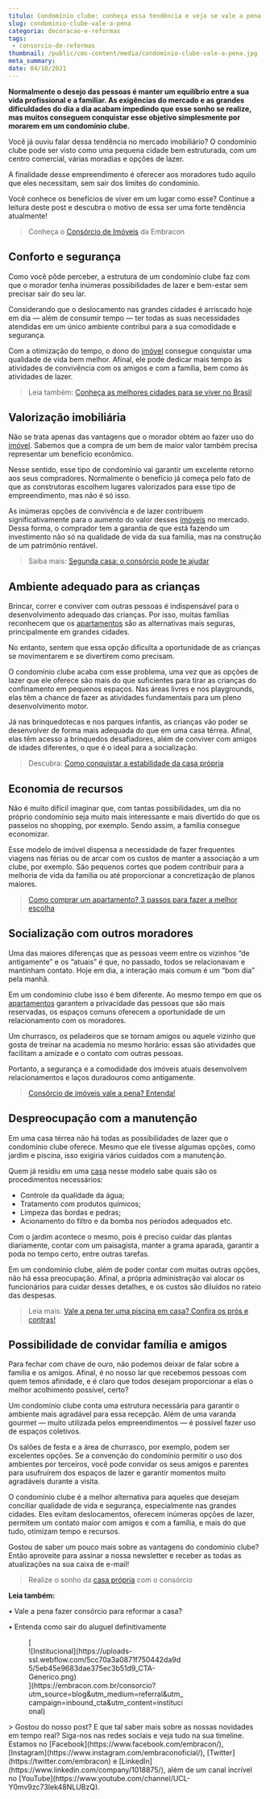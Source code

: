 ```yaml
---
titulo: Condomínio clube: conheça essa tendência e veja se vale a pena
slug: condominio-clube-vale-a-pena
categoria: decoracao-e-reformas
tags:
 - consorcio-de-reformas
thumbnail: /public/cms-content/media/condominio-clube-vale-a-pena.jpg
meta_summary: 
date: 04/10/2021
---
```

**Normalmente o desejo das pessoas é manter um equilíbrio entre a sua vida profissional e a familiar. As exigências do mercado e as grandes dificuldades do dia a dia acabam impedindo que esse sonho se realize, mas muitos conseguem conquistar esse objetivo simplesmente por morarem em um condomínio clube.**‍

Você já ouviu falar dessa tendência no mercado imobiliário? O condomínio clube pode ser visto como uma pequena cidade bem estruturada, com um centro comercial, várias moradias e opções de lazer.

A finalidade desse empreendimento é oferecer aos moradores tudo aquilo que eles necessitam, sem sair dos limites do condomínio.

Você conhece os benefícios de viver em um lugar como esse? Continue a leitura deste post e descubra o motivo de essa ser uma forte tendência atualmente!

> Conheça o [Consórcio de Imóveis](https://www.embracon.com.br/consorcio-de-imoveis) da Embracon

Conforto e segurança
--------------------

Como você pôde perceber, a estrutura de um condomínio clube faz com que o morador tenha inúmeras possibilidades de lazer e bem-estar sem precisar sair do seu lar.

Considerando que o deslocamento nas grandes cidades é arriscado hoje em dia — além de consumir tempo — ter todas as suas necessidades atendidas em um único ambiente contribui para a sua comodidade e segurança.

Com a otimização do tempo, o dono do [imóvel](https://www.embracon.com.br/blog/5-coisas-que-voce-precisa-saber-para-construir-uma-casa) consegue conquistar uma qualidade de vida bem melhor. Afinal, ele pode dedicar mais tempo às atividades de convivência com os amigos e com a família, bem como às atividades de lazer.

> Leia também: [Conheça as melhores cidades para se viver no Brasil](https://www.embracon.com.br/blog/conheca-as-melhores-cidades-para-se-viver-no-brasil-2)

Valorização imobiliária
-----------------------

Não se trata apenas das vantagens que o morador obtém ao fazer uso do [imóvel](https://www.embracon.com.br/blog/vai-construir-uma-casa-descubra-quanto-vai-custar). Sabemos que a compra de um bem de maior valor também precisa representar um benefício econômico.

Nesse sentido, esse tipo de condomínio vai garantir um excelente retorno aos seus compradores. Normalmente o benefício já começa pelo fato de que as construtoras escolhem lugares valorizados para esse tipo de empreendimento, mas não é só isso.

As inúmeras opções de convivência e de lazer contribuem significativamente para o aumento do valor desses [imóveis](https://www.embracon.com.br/blog/hora-certa-comprar-imovel) no mercado. Dessa forma, o comprador tem a garantia de que está fazendo um investimento não só na qualidade de vida da sua família, mas na construção de um patrimônio rentável.

> Saiba mais: [Segunda casa: o consórcio pode te ajudar](https://www.embracon.com.br/blog/segunda-casa-o-consorcio-pode-te-ajudar)

Ambiente adequado para as crianças
----------------------------------

Brincar, correr e conviver com outras pessoas é indispensável para o desenvolvimento adequado das crianças. Por isso, muitas famílias reconhecem que os [apartamentos](https://www.embracon.com.br/blog/guia-completo-consorcio-imobiliario) são as alternativas mais seguras, principalmente em grandes cidades.

No entanto, sentem que essa opção dificulta a oportunidade de as crianças se movimentarem e se divertirem como precisam.

O condomínio clube acaba com esse problema, uma vez que as opções de lazer que ele oferece são mais do que suficientes para tirar as crianças do confinamento em pequenos espaços. Nas áreas livres e nos playgrounds, elas têm a chance de fazer as atividades fundamentais para um pleno desenvolvimento motor.

Já nas brinquedotecas e nos parques infantis, as crianças vão poder se desenvolver de forma mais adequada do que em uma casa térrea. Afinal, elas têm acesso a brinquedos desafiadores, além de conviver com amigos de idades diferentes, o que é o ideal para a socialização.

> Descubra: [Como conquistar a estabilidade da casa própria](https://www.embracon.com.br/blog/como-conquistar-a-estabilidade-da-casa-propria)

Economia de recursos
--------------------

Não é muito difícil imaginar que, com tantas possibilidades, um dia no próprio condomínio seja muito mais interessante e mais divertido do que os passeios no shopping, por exemplo. Sendo assim, a família consegue economizar.

Esse modelo de imóvel dispensa a necessidade de fazer frequentes viagens nas férias ou de arcar com os custos de manter a associação a um clube, por exemplo. São pequenos cortes que podem contribuir para a melhoria de vida da família ou até proporcionar a concretização de planos maiores.

> [Como comprar um apartamento? 3 passos para fazer a melhor escolha](https://www.embracon.com.br/blog/como-comprar-um-apartamento)

Socialização com outros moradores
---------------------------------

Uma das maiores diferenças que as pessoas veem entre os vizinhos “de antigamente” e os “atuais” é que, no passado, todos se relacionavam e mantinham contato. Hoje em dia, a interação mais comum é um “bom dia” pela manhã.

Em um condomínio clube isso é bem diferente. Ao mesmo tempo em que os [apartamentos](https://www.embracon.com.br/blog/como-funciona-consorcio-de-imoveis) garantem a privacidade das pessoas que são mais reservadas, os espaços comuns oferecem a oportunidade de um relacionamento com os moradores.

Um churrasco, os peladeiros que se tornam amigos ou aquele vizinho que gosta de treinar na academia no mesmo horário: essas são atividades que facilitam a amizade e o contato com outras pessoas.

Portanto, a segurança e a comodidade dos imóveis atuais desenvolvem relacionamentos e laços duradouros como antigamente.

> [Consórcio de imóveis vale a pena? Entenda!](https://www.embracon.com.br/blog/consorcio-de-imoveis-vale-a-pena)

Despreocupação com a manutenção
-------------------------------

Em uma casa térrea não há todas as possibilidades de lazer que o condomínio clube oferece. Mesmo que ele tivesse algumas opções, como jardim e piscina, isso exigiria vários cuidados com a manutenção.

Quem já residiu em uma [casa](https://www.embracon.com.br/blog/como-sair-do-aluguel-definitivamente) nesse modelo sabe quais são os procedimentos necessários:

- Controle da qualidade da água;
- Tratamento com produtos químicos;
- Limpeza das bordas e pedras;
- Acionamento do filtro e da bomba nos períodos adequados etc.

Com o jardim acontece o mesmo, pois é preciso cuidar das plantas diariamente, contar com um paisagista, manter a grama aparada, garantir a poda no tempo certo, entre outras tarefas.

Em um condomínio clube, além de poder contar com muitas outras opções, não há essa preocupação. Afinal, a própria administração vai alocar os funcionários para cuidar desses detalhes, e os custos são diluídos no rateio das despesas.

> Leia mais: [Vale a pena ter uma piscina em casa? Confira os prós e contras!](https://www.embracon.com.br/blog/afinal-vale-a-pena-ter-uma-piscina-em-casa-confira-os-pros-e-contras)

Possibilidade de convidar família e amigos
------------------------------------------

Para fechar com chave de ouro, não podemos deixar de falar sobre a família e os amigos. Afinal, é no nosso lar que recebemos pessoas com quem temos afinidade, e é claro que todos desejam proporcionar a elas o melhor acolhimento possível, certo?

Um condomínio clube conta uma estrutura necessária para garantir o ambiente mais agradável para essa recepção. Além de uma varanda gourmet — muito utilizada pelos empreendimentos — é possível fazer uso de espaços coletivos.

Os salões de festa e a área de churrasco, por exemplo, podem ser excelentes opções. Se a convenção do condomínio permitir o uso dos ambientes por terceiros, você pode convidar os seus amigos e parentes para usufruírem dos espaços de lazer e garantir momentos muito agradáveis durante a visita.

O condomínio clube é a melhor alternativa para aqueles que desejam conciliar qualidade de vida e segurança, especialmente nas grandes cidades. Eles evitam deslocamentos, oferecem inúmeras opções de lazer, permitem um contato maior com amigos e com a família, e mais do que tudo, otimizam tempo e recursos.

Gostou de saber um pouco mais sobre as vantagens do condomínio clube? Então aproveite para assinar a nossa newsletter e receber as todas as atualizações na sua caixa de e-mail!

> Realize o sonho da [casa própria](https://www.embracon.com.br/blog/como-conquistar-a-estabilidade-da-casa-propria) com o consórcio

‍**Leia também:**

**‍**• Vale a pena fazer consórcio para reformar a casa?

• Entenda como sair do aluguel definitivamente

<figure class="w-richtext-figure-type-image w-richtext-align-center" style="max-width:310px">[<div>![Institucional](https://uploads-ssl.webflow.com/5cc70a3a0871f750442da9d5/5eb45e9683dae375ec3b51d9_CTA-Generico.png)</div>](https://embracon.com.br/consorcio?utm_source=blog&utm_medium=referral&utm_campaign=inbound_cta&utm_content=institucional)</figure>> Gostou do nosso post? E que tal saber mais sobre as nossas novidades em tempo real? Siga-nos nas redes sociais e veja tudo na sua timeline. Estamos no [Facebook](https://www.facebook.com/embracon/), [Instagram](https://www.instagram.com/embraconoficial/), [Twitter](https://twitter.com/embracon) e [LinkedIn](https://www.linkedin.com/company/1018875/), além de um canal incrível no [YouTube](https://www.youtube.com/channel/UCL-Y0mv9zc73Iek48NLUBzQ).
